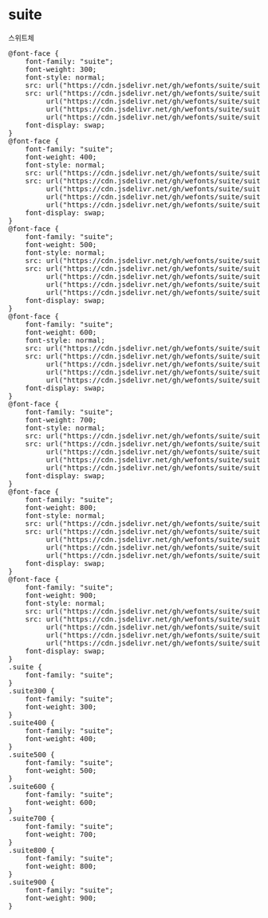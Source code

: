 # suite
스위트체

<pre>
@font-face {
    font-family: "suite";
    font-weight: 300;
    font-style: normal;
    src: url("https://cdn.jsdelivr.net/gh/wefonts/suite/suite-Light.eot");
    src: url("https://cdn.jsdelivr.net/gh/wefonts/suite/suite-Light.eot?#iefix") format("embedded-opentype"),
         url("https://cdn.jsdelivr.net/gh/wefonts/suite/suite-Light.woff2") format("woff2"),
         url("https://cdn.jsdelivr.net/gh/wefonts/suite/suite-Light.woff") format("woff"),
         url("https://cdn.jsdelivr.net/gh/wefonts/suite/suite-Light.ttf") format("truetype");
    font-display: swap;
}
@font-face {
    font-family: "suite";
    font-weight: 400;
    font-style: normal;
    src: url("https://cdn.jsdelivr.net/gh/wefonts/suite/suite-Regular.eot");
    src: url("https://cdn.jsdelivr.net/gh/wefonts/suite/suite-Regular.eot?#iefix") format("embedded-opentype"),
         url("https://cdn.jsdelivr.net/gh/wefonts/suite/suite-Regular.woff2") format("woff2"),
         url("https://cdn.jsdelivr.net/gh/wefonts/suite/suite-Regular.woff") format("woff"),
         url("https://cdn.jsdelivr.net/gh/wefonts/suite/suite-Regular.ttf") format("truetype");
    font-display: swap;
}
@font-face {
    font-family: "suite";
    font-weight: 500;
    font-style: normal;
    src: url("https://cdn.jsdelivr.net/gh/wefonts/suite/suite-Medium.eot");
    src: url("https://cdn.jsdelivr.net/gh/wefonts/suite/suite-Medium.eot?#iefix") format("embedded-opentype"),
         url("https://cdn.jsdelivr.net/gh/wefonts/suite/suite-Medium.woff2") format("woff2"),
         url("https://cdn.jsdelivr.net/gh/wefonts/suite/suite-Medium.woff") format("woff"),
         url("https://cdn.jsdelivr.net/gh/wefonts/suite/suite-Medium.ttf") format("truetype");
    font-display: swap;
}
@font-face {
    font-family: "suite";
    font-weight: 600;
    font-style: normal;
    src: url("https://cdn.jsdelivr.net/gh/wefonts/suite/suite-SemiBold.eot");
    src: url("https://cdn.jsdelivr.net/gh/wefonts/suite/suite-SemiBold.eot?#iefix") format("embedded-opentype"),
         url("https://cdn.jsdelivr.net/gh/wefonts/suite/suite-SemiBold.woff2") format("woff2"),
         url("https://cdn.jsdelivr.net/gh/wefonts/suite/suite-SemiBold.woff") format("woff"),
         url("https://cdn.jsdelivr.net/gh/wefonts/suite/suite-SemiBold.ttf") format("truetype");
    font-display: swap;
}
@font-face {
    font-family: "suite";
    font-weight: 700;
    font-style: normal;
    src: url("https://cdn.jsdelivr.net/gh/wefonts/suite/suite-Bold.eot");
    src: url("https://cdn.jsdelivr.net/gh/wefonts/suite/suite-Bold.eot?#iefix") format("embedded-opentype"),
         url("https://cdn.jsdelivr.net/gh/wefonts/suite/suite-Bold.woff2") format("woff2"),
         url("https://cdn.jsdelivr.net/gh/wefonts/suite/suite-Bold.woff") format("woff"),
         url("https://cdn.jsdelivr.net/gh/wefonts/suite/suite-Bold.ttf") format("truetype");
    font-display: swap;
}
@font-face {
    font-family: "suite";
    font-weight: 800;
    font-style: normal;
    src: url("https://cdn.jsdelivr.net/gh/wefonts/suite/suite-ExtraBold.eot");
    src: url("https://cdn.jsdelivr.net/gh/wefonts/suite/suite-ExtraBold.eot?#iefix") format("embedded-opentype"),
         url("https://cdn.jsdelivr.net/gh/wefonts/suite/suite-ExtraBold.woff2") format("woff2"),
         url("https://cdn.jsdelivr.net/gh/wefonts/suite/suite-ExtraBold.woff") format("woff"),
         url("https://cdn.jsdelivr.net/gh/wefonts/suite/suite-ExtraBold.ttf") format("truetype");
    font-display: swap;
}
@font-face {
    font-family: "suite";
    font-weight: 900;
    font-style: normal;
    src: url("https://cdn.jsdelivr.net/gh/wefonts/suite/suite-Black.eot");
    src: url("https://cdn.jsdelivr.net/gh/wefonts/suite/suite-Black.eot?#iefix") format("embedded-opentype"),
         url("https://cdn.jsdelivr.net/gh/wefonts/suite/suite-Black.woff2") format("woff2"),
         url("https://cdn.jsdelivr.net/gh/wefonts/suite/suite-Black.woff") format("woff"),
         url("https://cdn.jsdelivr.net/gh/wefonts/suite/suite-Black.ttf") format("truetype");
    font-display: swap;
}
.suite {
    font-family: "suite";
}
.suite300 {
    font-family: "suite";
    font-weight: 300;
}
.suite400 {
    font-family: "suite";
    font-weight: 400;
}
.suite500 {
    font-family: "suite";
    font-weight: 500;
}
.suite600 {
    font-family: "suite";
    font-weight: 600;
}
.suite700 {
    font-family: "suite";
    font-weight: 700;
}
.suite800 {
    font-family: "suite";
    font-weight: 800;
}
.suite900 {
    font-family: "suite";
    font-weight: 900;
}
</pre>

